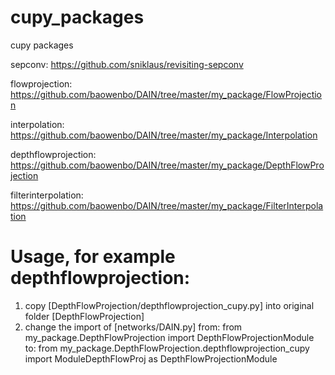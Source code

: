 # cupy_packages

cupy packages

sepconv: https://github.com/sniklaus/revisiting-sepconv

flowprojection: https://github.com/baowenbo/DAIN/tree/master/my_package/FlowProjection

interpolation: https://github.com/baowenbo/DAIN/tree/master/my_package/Interpolation

depthflowprojection: https://github.com/baowenbo/DAIN/tree/master/my_package/DepthFlowProjection

filterinterpolation: https://github.com/baowenbo/DAIN/tree/master/my_package/FilterInterpolation


# Usage, for example depthflowprojection:
  1. copy [DepthFlowProjection/depthflowprojection_cupy.py] into original folder [DepthFlowProjection]
  2. change the import of [networks/DAIN.py] 
     from: 
     from my_package.DepthFlowProjection import DepthFlowProjectionModule
     to:
     from my_package.DepthFlowProjection.depthflowprojection_cupy import ModuleDepthFlowProj as DepthFlowProjectionModule
